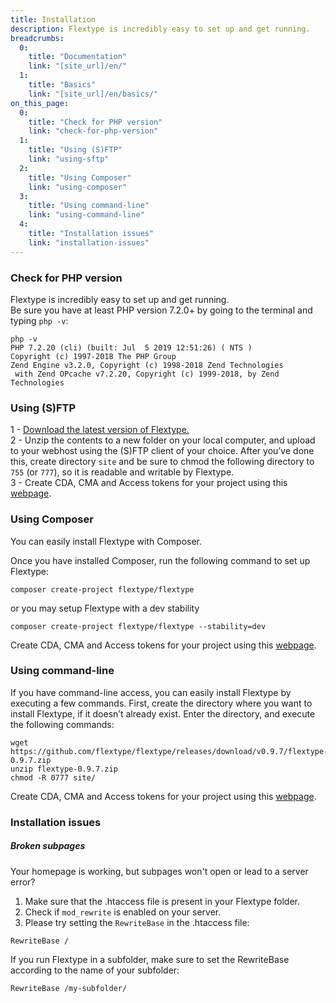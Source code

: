 ```yaml
---
title: Installation
description: Flextype is incredibly easy to set up and get running.
breadcrumbs:
  0:
    title: "Documentation"
    link: "[site_url]/en/"
  1:
    title: "Basics"
    link: "[site_url]/en/basics/"
on_this_page:
  0:
    title: "Check for PHP version"
    link: "check-for-php-version"
  1:
    title: "Using (S)FTP"
    link: "using-sftp"
  2:
    title: "Using Composer"
    link: "using-composer"
  3:
    title: "Using command-line"
    link: "using-command-line"
  4:
    title: "Installation issues"
    link: "installation-issues"
---
```


### <a name="check-for-php-version"></a> Check for PHP version

Flextype is incredibly easy to set up and get running.  
Be sure you have at least PHP version 7.2.0+ by going to the terminal and typing `php -v`:

```plaintext
php -v
PHP 7.2.20 (cli) (built: Jul  5 2019 12:51:26) ( NTS )
Copyright (c) 1997-2018 The PHP Group
Zend Engine v3.2.0, Copyright (c) 1998-2018 Zend Technologies
 with Zend OPcache v7.2.20, Copyright (c) 1999-2018, by Zend Technologies
```

### <a name="using-sftp"></a> Using (S)FTP

1 - <a href="http://flextype.org/en/downloads">Download the latest version of Flextype.</a><br>
2 - Unzip the contents to a new folder on your local computer, and upload to your webhost using the (S)FTP client of your choice. After you’ve done this, create directory <code>site</code> and be sure to chmod the following directory to <code>755</code> (or <code>777</code>), so it is readable and writable by Flextype.<br>
3 - Create CDA, CMA and Access tokens for your project using this <a href="http://flextype.org/en/downloads">webpage</a>.

### <a name="using-composer"></a> Using Composer

You can easily install Flextype with Composer.

Once you have installed Composer, run the following command to set up Flextype:

```plaintext
composer create-project flextype/flextype
```

or you may setup Flextype with a dev stability

```plaintext
composer create-project flextype/flextype --stability=dev
```

Create CDA, CMA and Access tokens for your project using this <a href="http://flextype.org/en/downloads">webpage</a>.

### <a name="using-command-line"></a> Using command-line

If you have command-line access, you can easily install Flextype by executing a few commands. First, create the directory where you want to install Flextype, if it doesn’t already exist. Enter the directory, and execute the following commands:

```plaintext
wget https://github.com/flextype/flextype/releases/download/v0.9.7/flextype-0.9.7.zip
unzip flextype-0.9.7.zip
chmod -R 0777 site/
```

Create CDA, CMA and Access tokens for your project using this <a href="http://flextype.org/en/downloads">webpage</a>.

### <a name="installation-issues"></a> Installation issues

##### Broken subpages

Your homepage is working, but subpages won't open or lead to a server error?

1. Make sure that the .htaccess file is present in your Flextype folder.
2. Check if `mod_rewrite` is enabled on your server.
3. Please try setting the `RewriteBase` in the .htaccess file:

```
RewriteBase /
```

If you run Flextype in a subfolder, make sure to set the RewriteBase according to the name of your subfolder:

```
RewriteBase /my-subfolder/
```
